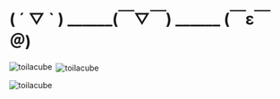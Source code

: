 # ( ´ ▽ ` ) ______(￣▽￣) ______ (￣ε￣＠) 


<p><img align="left" src="https://github-readme-stats.vercel.app/api/top-langs?username=toilacube&show_icons=true&locale=en&layout=compact" alt="toilacube" /></p>

<p>&nbsp;<img align="center" src="https://github-readme-stats.vercel.app/api?username=toilacube&show_icons=true&locale=en" alt="toilacube" /></p>

<p><img align="center" src="https://github-readme-streak-stats.herokuapp.com/?user=toilacube&" alt="toilacube" /></p>
